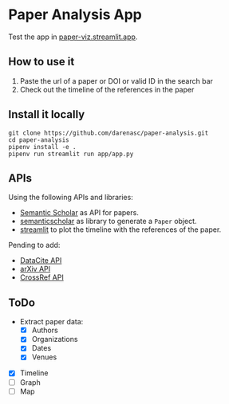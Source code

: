 # Paper Analysis App

Test the app in [paper-viz.streamlit.app](https://paper-viz.streamlit.app).

## How to use it
1. Paste the url of a paper or DOI or valid ID in the search bar
2. Check out the timeline of the references in the paper

## Install it locally

```
git clone https://github.com/darenasc/paper-analysis.git
cd paper-analysis
pipenv install -e .
pipenv run streamlit run app/app.py
```

## APIs
Using the following APIs and libraries:
- [Semantic Scholar](https://www.semanticscholar.org) as API for papers.
- [semanticscholar](https://github.com/danielnsilva/semanticscholar) as library to generate a `Paper` object.
- [streamlit](streamlit.io) to plot the timeline with the references of the paper.  

Pending to add:
- [DataCite API](https://support.datacite.org/docs/api)
- [arXiv API](https://info.arxiv.org/help/api/index.html)
- [CrossRef API](https://api.crossref.org/swagger-ui/index.html)

## ToDo

- Extract paper data:
    - [x] Authors
    - [x] Organizations
    - [x] Dates
    - [x] Venues
- [x] Timeline
- [ ] Graph
- [ ] Map
